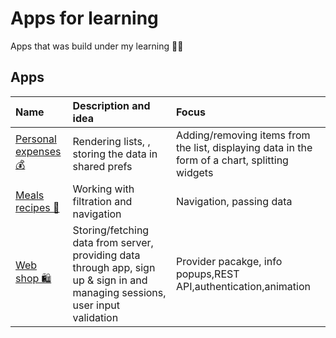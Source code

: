 # Apps for learning

Apps that was build under my learning 👨‍💻

## Apps

| Name | Description and idea | Focus |
| :----- | :--------- | :------ |
| [Personal expenses 💰](https://github.com/hardioi/apps-for-learning/tree/develop/personal_expenses%C2%A0) | Rendering lists, , storing the data in shared prefs | Adding/removing items from the list, displaying data in the form of a chart, splitting widgets | Responsive & adaptive UI, first touch to business logic, core widgets|
| [Meals recipes 🍔](https://github.com/hardioi/apps-for-learning/tree/develop/meals_recipes) | Working with filtration and navigation | Navigation, passing data|
| [Web shop 🛍️](https://github.com/hardioi/apps-for-learning/tree/develop/web_shop) | Storing/fetching data from server, providing data through app, sign up & sign in and managing sessions, user input validation | Provider pacakge, info popups,REST API,authentication,animation|

